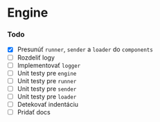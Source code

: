 # Engine

### Todo

- [x] Presunúť `runner`, `sender` a `loader` do `components`
- [ ] Rozdeliť logy
- [ ] Implementovať `logger`
- [ ] Unit testy pre `engine`
- [ ] Unit testy pre `runner`
- [ ] Unit testy pre `sender`
- [ ] Unit testy pre `loader`
- [ ] Detekovať indentáciu
- [ ] Pridať docs

